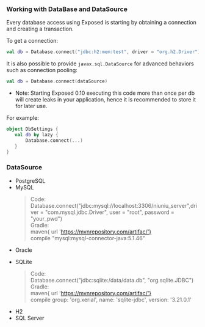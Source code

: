 ### Working with DataBase and DataSource
Every database access using Exposed is starting by obtaining a connection and creating a transaction.  

To get a connection:

```kotlin
val db = Database.connect("jdbc:h2:mem:test", driver = "org.h2.Driver")
```

It is also possible to provide `javax.sql.DataSource` for advanced behaviors such as connection pooling:
```kotlin
val db = Database.connect(dataSource)
```

* Note: Starting Exposed 0.10 executing this code more than once per db will create leaks in your application, hence it is recommended to store it for later use.

For example:

```kotlin
object DbSettings {
   val db by lazy { 
       Database.connect(...)
   }
}
```

### DataSource

* PostgreSQL
* MySQL
    > Code:  
    > Database.connect("jdbc:mysql://localhost:3306/niuniu_server",driver = "com.mysql.jdbc.Driver", user = "root", password = "your_pwd")  
    > Gradle:  
    > maven{ url 'https://mvnrepository.com/artifac/'}  
    > compile "mysql:mysql-connector-java:5.1.46"  
* Oracle
+ SQLite  
    > Code:  
    > Database.connect("jdbc:sqlite:/data/data.db", "org.sqlite.JDBC")  
    > Gradle:  
    > maven{ url 'https://mvnrepository.com/artifac/'}  
    > compile group: 'org.xerial', name: 'sqlite-jdbc', version: '3.21.0.1'  
* H2
* SQL Server